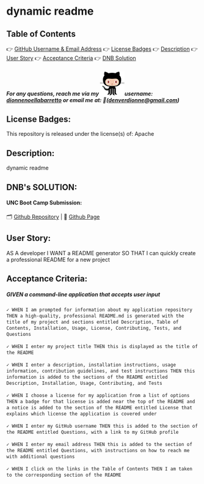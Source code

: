 # dynamic readme

## Table of Contents
👉 [GitHub Username & Email Address](#username)
👉 [License Badges](#license)
👉 [Description](#about)
👉 [User Story](#userStory)
👉 [Acceptance Criteria](#acceptanceCriteria)
👉 [DNB Solution](#repoName)

 ##### For any questions, reach me via my ![Github Logo](./assets/images/octocat.png?raw=true "Github Logo")username: [dionnenoellabarretto](https://github.com/dionnenoellabarretto) or email me at: 📧(denverdionne@gmail.com)

## License Badges:
 This repository is released under the license(s) of: Apache

## Description: 
dynamic readme

## DNB's SOLUTION:
#### UNC Boot Camp Submission: 
🗂️ [Github Repository](https://github.com/dionnenoellabarretto/09--Professional_ReadME_Node.Js) | 📄 [Github Page](https://dionnenoellabarretto.github.io/09--Professional_ReadME_Node.Js)

## User Story: 
 AS A developer I WANT a README generator SO THAT I can quickly create a professional README for a new project

## Acceptance Criteria: 
##### GIVEN a command-line application that accepts user input 

    ✓ WHEN I am prompted for information about my application repository THEN a high-quality, professional README.md is generated with the title of my project and sections entitled Description, Table of Contents, Installation, Usage, License, Contributing, Tests, and Questions

    ✓ WHEN I enter my project title THEN this is displayed as the title of the README

    ✓ WHEN I enter a description, installation instructions, usage information, contribution guidelines, and test instructions THEN this information is added to the sections of the README entitled Description, Installation, Usage, Contributing, and Tests

    ✓ WHEN I choose a license for my application from a list of options THEN a badge for that license is added near the top of the README and a notice is added to the section of the README entitled License that explains which license the application is covered under

    ✓ WHEN I enter my GitHub username THEN this is added to the section of the README entitled Questions, with a link to my GitHub profile

    ✓ WHEN I enter my email address THEN this is added to the section of the README entitled Questions, with instructions on how to reach me with additional questions

    ✓ WHEN I click on the links in the Table of Contents THEN I am taken to the corresponding section of the README

